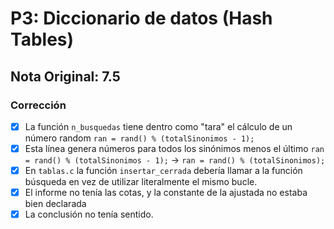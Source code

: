 # P3: Diccionario de datos (Hash Tables)

## Nota Original: 7.5

### Corrección

- [x] La función `n_busquedas` tiene dentro como "tara" el cálculo de un número random `ran = rand() % (totalSinonimos - 1);`
- [x] Esta línea genera números para todos los sinónimos menos el último `ran = rand() % (totalSinonimos - 1);` -> `ran = rand() % (totalSinonimos);`
- [x] En `tablas.c` la función `insertar_cerrada` debería llamar a la función búsqueda en vez de utilizar literalmente el mismo bucle.
- [x] El informe no tenía las cotas, y la constante de la ajustada no estaba bien declarada
- [x] La conclusión no tenía sentido.
